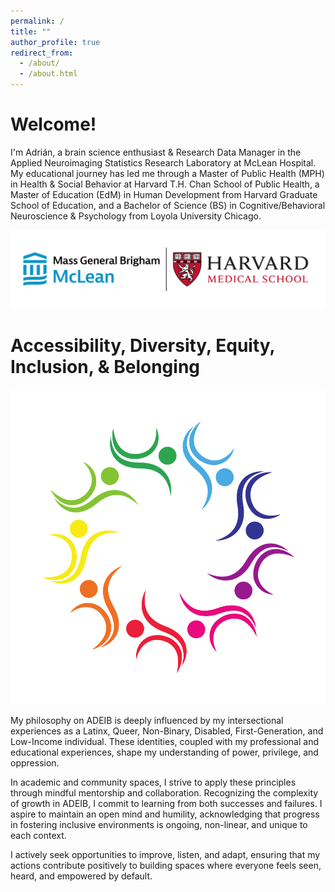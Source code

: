 ```yaml
---
permalink: /
title: ""
author_profile: true
redirect_from: 
  - /about/
  - /about.html
---
```


<div id="particles-js"></div> <!-- Particle effect container -->

**Welcome!**
=====
I'm Adrián, a brain science enthusiast & Research Data Manager in the Applied Neuroimaging Statistics Research Laboratory at McLean Hospital. My educational journey has led me through a Master of Public Health (MPH) in Health & Social Behavior at Harvard T.H. Chan School of Public Health, a Master of Education (EdM) in Human Development from Harvard Graduate School of Education, and a Bachelor of Science (BS) in Cognitive/Behavioral Neuroscience & Psychology from Loyola University Chicago.
<p align="center">
  <img src="/images/McLean-Harvard Banner.svg">
</p>

**Accessibility, Diversity, Equity, Inclusion, & Belonging**
=====
<p align="center">
  <img src="/images/ADEIB.svg">
</p>
My philosophy on ADEIB is deeply influenced by my intersectional experiences as a Latinx, Queer, Non-Binary, Disabled, First-Generation, and Low-Income individual. These identities, coupled with my professional and educational experiences, shape my understanding of power, privilege, and oppression.

In academic and community spaces, I strive to apply these principles through mindful mentorship and collaboration. Recognizing the complexity of growth in ADEIB, I commit to learning from both successes and failures. I aspire to maintain an open mind and humility, acknowledging that progress in fostering inclusive environments is ongoing, non-linear, and unique to each context.

I actively seek opportunities to improve, listen, and adapt, ensuring that my actions contribute positively to building spaces where everyone feels seen, heard, and empowered by default.

<script src="/assets/js/particles.js"></script> <!-- Link to Particles.js script -->
<script>
  particlesJS.load('particles-js', '/assets/data/particles.json', function() {
    console.log('callback - particles.js config loaded');
  });
</script>
